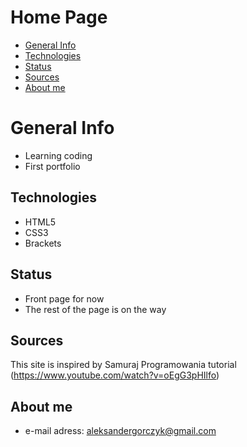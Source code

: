 # Home Page
* [General Info](#general-info)
* [Technologies](#technologies)
* [Status](#status)
* [Sources](#sources)
* [About me](#about-me)

# General Info
- Learning coding
- First portfolio

## Technologies
- HTML5 
- CSS3
- Brackets

## Status
- Front page for now
- The rest of the page is on the way

## Sources
This site is inspired by Samuraj Programowania tutorial (https://www.youtube.com/watch?v=oEgG3pHIlfo)

## About me
- e-mail adress: aleksandergorczyk@gmail.com


 
